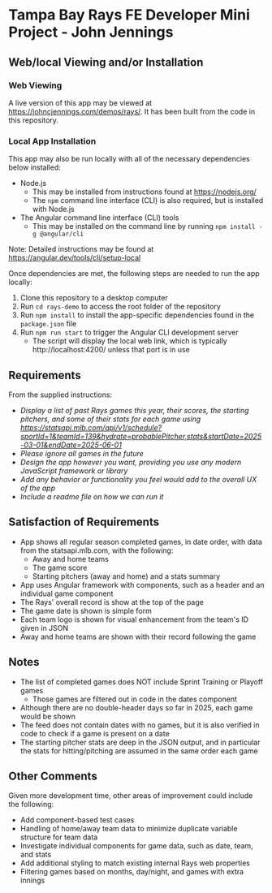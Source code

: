 # Tampa Bay Rays FE Developer Mini Project - John Jennings

## Web/local Viewing and/or Installation

### Web Viewing
A live version of this app may be viewed at https://johncjennings.com/demos/rays/. It has been built from the code in this repository.

### Local App Installation
This app may also be run locally with all of the necessary dependencies below installed:
- Node.js
    - This may be installed from instructions found at https://nodejs.org/
    - The `npm` command line interface (CLI) is also required, but is installed with Node.js
- The Angular command line interface (CLI) tools
    - This may be installed on the command line by running `npm install -g @angular/cli`

Note: Detailed instructions may be found at https://angular.dev/tools/cli/setup-local

Once dependencies are met, the following steps are needed to run the app locally:
1. Clone this repository to a desktop computer
2. Run `cd rays-demo` to access the root folder of the repository
3. Run `npm install` to install the app-specific dependencies found in the `package.json` file
4. Run `npm run start` to trigger the Angular CLI development server
    - The script will display the local web link, which is typically http://localhost:4200/ unless that port is in use

## Requirements
From the supplied instructions:
- *Display a list of past Rays games this year, their scores, the starting pitchers, and some of their stats for each game using https://statsapi.mlb.com/api/v1/schedule?sportId=1&teamId=139&hydrate=probablePitcher,stats&startDate=2025-03-01&endDate=2025-06-01*
- *Please ignore all games in the future*
- *Design the app however you want, providing you use any modern JavaScript framework or library*
- *Add any behavior or functionality you feel would add to the overall UX of the app*
- *Include a readme file on how we can run it*

## Satisfaction of Requirements
- App shows all regular season completed games, in date order, with data from the statsapi.mlb.com, with the following:
    - Away and home teams
    - The game score
    - Starting pitchers (away and home) and a stats summary
- App uses Angular framework with components, such as a header and an individual game component
- The Rays' overall record is show at the top of the page
- The game date is shown is simple form
- Each team logo is shown for visual enhancement from the team's ID given in JSON
- Away and home teams are shown with their record following the game

## Notes
- The list of completed games does NOT include Sprint Training or Playoff games
    - Those games are filtered out in code in the dates component
- Although there are no double-header days so far in 2025, each game would be shown
- The feed does not contain dates with no games, but it is also verified in code to check if a game is present on a date
- The starting pitcher stats are deep in the JSON output, and in particular the stats for hitting/pitching are assumed in the same order each game

## Other Comments
Given more development time, other areas of improvement could include the following:
- Add component-based test cases
- Handling of home/away team data to minimize duplicate variable structure for team data
- Investigate individual components for game data, such as date, team, and stats
- Add additional styling to match existing internal Rays web properties
- Filtering games based on months, day/night, and games with extra innings
